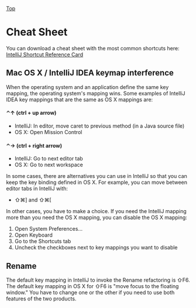 [Top](../README.md)

# Cheat Sheet

You can download a cheat sheet with the most common shortcuts here:
[IntelliJ Shortcut Reference Card](https://resources.jetbrains.com/storage/products/intellij-idea/docs/IntelliJIDEA_ReferenceCard.pdf)

## Mac OS X / IntelliJ IDEA keymap interference

When the operating system and an application define the same key mapping, the operating system's mapping wins. Some examples of IntelliJ IDEA key mappings that are the same as OS X mappings are:

#### ⌃↑ (ctrl + up arrow)

* IntelliJ: In editor, move caret to previous method (in a Java source file)
* OS X: Open Mission Control

#### ⌃→ (ctrl + right arrow)

* IntelliJ: Go to next editor tab
* OS X: Go to next workspace

In some cases, there are alternatives you can use in IntelliJ so that you can keep the key binding defined in OS X. For example, you can move between editor tabs in IntelliJ with:

* ⇧⌘] and ⇧⌘[

In other cases, you have to make a choice. If you need the IntelliJ mapping more than you need the OS X mapping, you can disable the OS X mapping:

1. Open System Preferences...
1. Open Keyboard
1. Go to the Shortcuts tab
1. Uncheck the checkboxes next to key mappings you want to disable

## Rename

The default key mapping in IntelliJ to invoke the Rename refactoring is ⇧F6. The default key mapping in OS X for ⇧F6 is "move focus to the floating window." You have to change one or the other if you need to use both features of the two products.